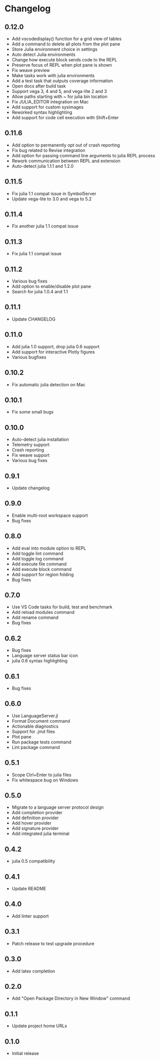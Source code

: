 # Changelog

## 0.12.0
* Add vscodedisplay() function for a grid view of tables
* Add a command to delete all plots from the plot pane
* Store Julia environment choice in settings
* Auto detect Julia environments
* Change how execute block sends code to the REPL
* Preserve focus of REPL when plot pane is shown
* Fix weave preview
* Make tasks work with julia environments
* Add a test task that outputs coverage information
* Open docs after build task
* Support vega 3, 4 and 5, and vega-lite 2 and 3
* Allow paths starting with ~ for julia bin location
* Fix JULIA_EDITOR integration on Mac
* Add support for custom sysimages
* Reworked syntax highlighting
* Add support for code cell execution with Shift+Enter

## 0.11.6
* Add option to permanently opt out of crash reporting
* Fix bug related to Revise integration
* Add option for passing command line arguments to julia REPL process
* Rework communication between REPL and extension
* Auto-detect julia 1.1.1 and 1.2.0

## 0.11.5
* Fix julia 1.1 compat issue in SymbolServer
* Update vega-lite to 3.0 and vega to 5.2

## 0.11.4
* Fix another julia 1.1 compat issue

## 0.11.3
* Fix julia 1.1 compat issue

## 0.11.2
* Various bug fixes
* Add option to enable/disable plot pane
* Search for julia 1.0.4 and 1.1

## 0.11.1
* Update CHANGELOG

## 0.11.0
* Add julia 1.0 support, drop julia 0.6 support
* Add support for interactive Plotly figures
* Various bugfixes

## 0.10.2
* Fix automatic julia detection on Mac

## 0.10.1
* Fix some small bugs

## 0.10.0
* Auto-detect julia installation
* Telemetry support
* Crash reporting
* Fix weave support
* Various bug fixes

## 0.9.1
* Update changelog

## 0.9.0
* Enable multi-root workspace support
* Bug fixes

## 0.8.0
* Add eval into module option to REPL
* Add toggle lint command
* Add toggle log command
* Add execute file command
* Add execute block command
* Add support for region folding
* Bug fixes

## 0.7.0
* Use VS Code tasks for build, test and benchmark
* Add reload modules command
* Add rename command
* Bug fixes

## 0.6.2
* Bug fixes
* Language server status bar icon
* julia 0.6 syntax highlighting

## 0.6.1
* Bug fixes

## 0.6.0
* Use LanguageServer.jl
* Format Document command
* Actionable diagnostics
* Support for .jmd files
* Plot pane
* Run package tests command
* Lint package command

## 0.5.1

* Scope Ctrl+Enter to julia files
* Fix whitespace bug on Windows

## 0.5.0

* Migrate to a language server protocol design
* Add completion provider
* Add definition provider
* Add hover provider
* Add signature provider
* Add integrated julia terminal

## 0.4.2

* julia 0.5 compatibility

## 0.4.1

* Update README

## 0.4.0

* Add linter support

## 0.3.1

* Patch release to test upgrade procedure

## 0.3.0

* Add latex completion

## 0.2.0

* Add "Open Package Directory in New Window" command

## 0.1.1

* Update project home URLs

## 0.1.0

* Initial release